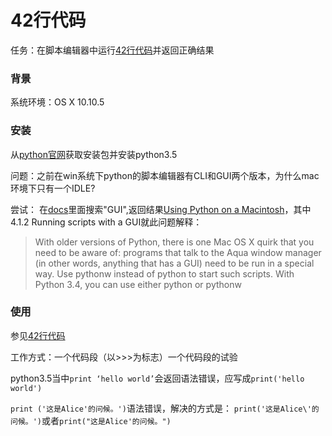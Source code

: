 # 42行代码

任务：在脚本编辑器中运行[42行代码](http://wiki.woodpecker.org.cn/moin/ZqQuickIntoPy)并返回正确结果


### 背景
系统环境：OS X 10.10.5


### 安装
从[python官网](https://www.python.org/downloads/)获取安装包并安装python3.5

问题：之前在win系统下python的脚本编辑器有CLI和GUI两个版本，为什么mac环境下只有一个IDLE?

尝试：
在[docs](https://docs.python.org/3/)里面搜索"GUI",返回结果[Using Python on a Macintosh](https://docs.python.org/3/using/mac.html?highlight=gui)，其中4.1.2 Running scripts with a GUI就此问题解释：

>With older versions of Python, there is one Mac OS X quirk that you need to be aware of: programs that talk to the Aqua window manager (in other words, anything that has a GUI) need to be run in a special way. Use pythonw instead of python to start such scripts.
>With Python 3.4, you can use either python or pythonw


### 使用

参见[42行代码](https://github.com/xiangzhendong/OMOOC2py/blob/master/_src/om2py0w/0wex0/main.py)

工作方式：一个代码段（以>>>为标志）一个代码段的试验

python3.5当中```print ‘hello world’```会返回语法错误，应写成```print('hello world')```

```print ('这是Alice'的问候。')```语法错误，解决的方式是：
```print('这是Alice\'的问候。')```或者```print("这是Alice'的问候。")```


